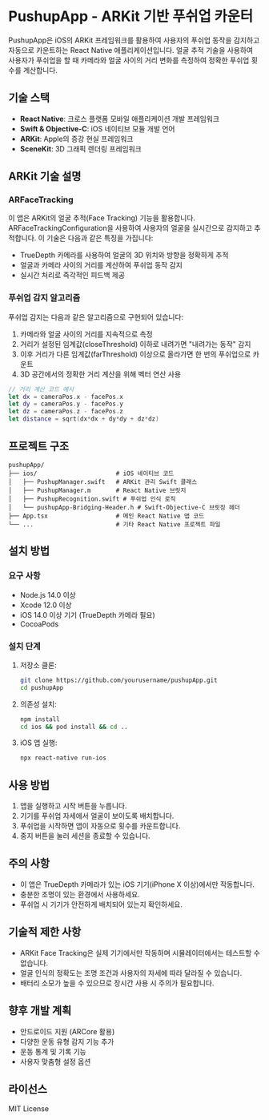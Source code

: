 # PushupApp - ARKit 기반 푸쉬업 카운터

PushupApp은 iOS의 ARKit 프레임워크를 활용하여 사용자의 푸쉬업 동작을 감지하고 자동으로 카운트하는 React Native 애플리케이션입니다. 얼굴 추적 기술을 사용하여 사용자가 푸쉬업을 할 때 카메라와 얼굴 사이의 거리 변화를 측정하여 정확한 푸쉬업 횟수를 계산합니다.

## 기술 스택

- **React Native**: 크로스 플랫폼 모바일 애플리케이션 개발 프레임워크
- **Swift & Objective-C**: iOS 네이티브 모듈 개발 언어
- **ARKit**: Apple의 증강 현실 프레임워크
- **SceneKit**: 3D 그래픽 렌더링 프레임워크

## ARKit 기술 설명

### ARFaceTracking

이 앱은 ARKit의 얼굴 추적(Face Tracking) 기능을 활용합니다. ARFaceTrackingConfiguration을 사용하여 사용자의 얼굴을 실시간으로 감지하고 추적합니다. 이 기술은 다음과 같은 특징을 가집니다:

- TrueDepth 카메라를 사용하여 얼굴의 3D 위치와 방향을 정확하게 추적
- 얼굴과 카메라 사이의 거리를 계산하여 푸쉬업 동작 감지
- 실시간 처리로 즉각적인 피드백 제공

### 푸쉬업 감지 알고리즘

푸쉬업 감지는 다음과 같은 알고리즘으로 구현되어 있습니다:

1. 카메라와 얼굴 사이의 거리를 지속적으로 측정
2. 거리가 설정된 임계값(closeThreshold) 이하로 내려가면 "내려가는 동작" 감지
3. 이후 거리가 다른 임계값(farThreshold) 이상으로 올라가면 한 번의 푸쉬업으로 카운트
4. 3D 공간에서의 정확한 거리 계산을 위해 벡터 연산 사용

```swift
// 거리 계산 코드 예시
let dx = cameraPos.x - facePos.x
let dy = cameraPos.y - facePos.y
let dz = cameraPos.z - facePos.z
let distance = sqrt(dx*dx + dy*dy + dz*dz)
```

## 프로젝트 구조

```
pushupApp/
├── ios/                      # iOS 네이티브 코드
│   ├── PushupManager.swift   # ARKit 관리 Swift 클래스
│   ├── PushupManager.m       # React Native 브릿지
│   ├── PushupRecognition.swift # 푸쉬업 인식 로직
│   └── pushupApp-Bridging-Header.h # Swift-Objective-C 브릿징 헤더
├── App.tsx                   # 메인 React Native 앱 코드
└── ...                       # 기타 React Native 프로젝트 파일
```

## 설치 방법

### 요구 사항

- Node.js 14.0 이상
- Xcode 12.0 이상
- iOS 14.0 이상 기기 (TrueDepth 카메라 필요)
- CocoaPods

### 설치 단계

1. 저장소 클론:

   ```bash
   git clone https://github.com/yourusername/pushupApp.git
   cd pushupApp
   ```

2. 의존성 설치:

   ```bash
   npm install
   cd ios && pod install && cd ..
   ```

3. iOS 앱 실행:
   ```bash
   npx react-native run-ios
   ```

## 사용 방법

1. 앱을 실행하고 시작 버튼을 누릅니다.
2. 기기를 푸쉬업 자세에서 얼굴이 보이도록 배치합니다.
3. 푸쉬업을 시작하면 앱이 자동으로 횟수를 카운트합니다.
4. 중지 버튼을 눌러 세션을 종료할 수 있습니다.

## 주의 사항

- 이 앱은 TrueDepth 카메라가 있는 iOS 기기(iPhone X 이상)에서만 작동합니다.
- 충분한 조명이 있는 환경에서 사용하세요.
- 푸쉬업 시 기기가 안전하게 배치되어 있는지 확인하세요.

## 기술적 제한 사항

- ARKit Face Tracking은 실제 기기에서만 작동하며 시뮬레이터에서는 테스트할 수 없습니다.
- 얼굴 인식의 정확도는 조명 조건과 사용자의 자세에 따라 달라질 수 있습니다.
- 배터리 소모가 높을 수 있으므로 장시간 사용 시 주의가 필요합니다.

## 향후 개발 계획

- 안드로이드 지원 (ARCore 활용)
- 다양한 운동 유형 감지 기능 추가
- 운동 통계 및 기록 기능
- 사용자 맞춤형 설정 옵션

## 라이선스

MIT License
